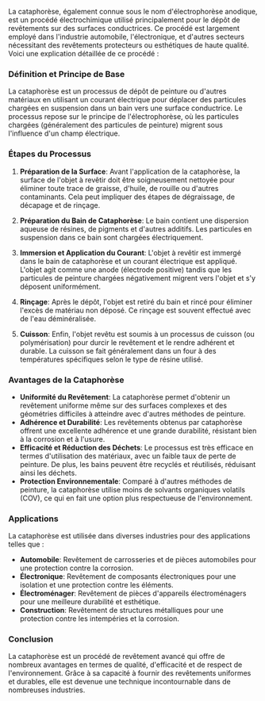 La cataphorèse, également connue sous le nom d'électrophorèse anodique, est un procédé électrochimique utilisé principalement pour le dépôt de revêtements sur des surfaces conductrices. Ce procédé est largement employé dans l'industrie automobile, l'électronique, et d'autres secteurs nécessitant des revêtements protecteurs ou esthétiques de haute qualité. Voici une explication détaillée de ce procédé :

### Définition et Principe de Base

La cataphorèse est un processus de dépôt de peinture ou d'autres matériaux en utilisant un courant électrique pour déplacer des particules chargées en suspension dans un bain vers une surface conductrice. Le processus repose sur le principe de l'électrophorèse, où les particules chargées (généralement des particules de peinture) migrent sous l'influence d'un champ électrique.

### Étapes du Processus

1. **Préparation de la Surface**: Avant l'application de la cataphorèse, la surface de l'objet à revêtir doit être soigneusement nettoyée pour éliminer toute trace de graisse, d'huile, de rouille ou d'autres contaminants. Cela peut impliquer des étapes de dégraissage, de décapage et de rinçage.

2. **Préparation du Bain de Cataphorèse**: Le bain contient une dispersion aqueuse de résines, de pigments et d'autres additifs. Les particules en suspension dans ce bain sont chargées électriquement.

3. **Immersion et Application du Courant**: L'objet à revêtir est immergé dans le bain de cataphorèse et un courant électrique est appliqué. L'objet agit comme une anode (électrode positive) tandis que les particules de peinture chargées négativement migrent vers l'objet et s'y déposent uniformément.

4. **Rinçage**: Après le dépôt, l'objet est retiré du bain et rincé pour éliminer l'excès de matériau non déposé. Ce rinçage est souvent effectué avec de l'eau déminéralisée.

5. **Cuisson**: Enfin, l'objet revêtu est soumis à un processus de cuisson (ou polymérisation) pour durcir le revêtement et le rendre adhérent et durable. La cuisson se fait généralement dans un four à des températures spécifiques selon le type de résine utilisé.

### Avantages de la Cataphorèse

- **Uniformité du Revêtement**: La cataphorèse permet d'obtenir un revêtement uniforme même sur des surfaces complexes et des géométries difficiles à atteindre avec d'autres méthodes de peinture.
- **Adhérence et Durabilité**: Les revêtements obtenus par cataphorèse offrent une excellente adhérence et une grande durabilité, résistant bien à la corrosion et à l'usure.
- **Efficacité et Réduction des Déchets**: Le processus est très efficace en termes d'utilisation des matériaux, avec un faible taux de perte de peinture. De plus, les bains peuvent être recyclés et réutilisés, réduisant ainsi les déchets.
- **Protection Environnementale**: Comparé à d'autres méthodes de peinture, la cataphorèse utilise moins de solvants organiques volatils (COV), ce qui en fait une option plus respectueuse de l'environnement.

### Applications

La cataphorèse est utilisée dans diverses industries pour des applications telles que :

- **Automobile**: Revêtement de carrosseries et de pièces automobiles pour une protection contre la corrosion.
- **Électronique**: Revêtement de composants électroniques pour une isolation et une protection contre les éléments.
- **Électroménager**: Revêtement de pièces d'appareils électroménagers pour une meilleure durabilité et esthétique.
- **Construction**: Revêtement de structures métalliques pour une protection contre les intempéries et la corrosion.

### Conclusion

La cataphorèse est un procédé de revêtement avancé qui offre de nombreux avantages en termes de qualité, d'efficacité et de respect de l'environnement. Grâce à sa capacité à fournir des revêtements uniformes et durables, elle est devenue une technique incontournable dans de nombreuses industries.